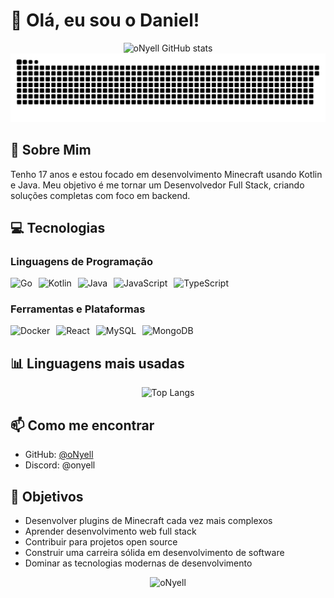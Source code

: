# 👋 Olá, eu sou o Daniel!

<div align="center">
  <img src="https://github-readme-stats.vercel.app/api?username=oNyell&show_icons=true&theme=tokyonight" alt="oNyell GitHub stats" />
  <img src="https://raw.githubusercontent.com/oNyell/oNyell/refs/heads/main/assets/github-user-contribution.svg" alt="GitHub contributions graph" />
</div>

## 🚀 Sobre Mim
Tenho 17 anos e estou focado em desenvolvimento Minecraft usando Kotlin e Java. Meu objetivo é me tornar um Desenvolvedor Full Stack, criando soluções completas com foco em backend.

## 💻 Tecnologias

### Linguagens de Programação
<div style="display: flex; gap: 10px; flex-wrap: wrap;">
  <img src="https://img.shields.io/badge/Go-00ADD8?style=for-the-badge&logo=go&logoColor=white" alt="Go" />
  <img src="https://img.shields.io/badge/Kotlin-0095D5?&style=for-the-badge&logo=kotlin&logoColor=white" alt="Kotlin" />
  <img src="https://img.shields.io/badge/Java-ED8B00?style=for-the-badge&logo=openjdk&logoColor=white" alt="Java" />
  <img src="https://img.shields.io/badge/JavaScript-F7DF1E?style=for-the-badge&logo=javascript&logoColor=black" alt="JavaScript" />
  <img src="https://img.shields.io/badge/TypeScript-007ACC?style=for-the-badge&logo=typescript&logoColor=white" alt="TypeScript" />
</div>

### Ferramentas e Plataformas
<div style="display: flex; gap: 10px; flex-wrap: wrap;">
  <img src="https://img.shields.io/badge/Docker-2496ED?style=for-the-badge&logo=docker&logoColor=white" alt="Docker" />
  <img src="https://img.shields.io/badge/React-20232A?style=for-the-badge&logo=react&logoColor=61DAFB" alt="React" />
  <img src="https://img.shields.io/badge/MySQL-00000F?style=for-the-badge&logo=mysql&logoColor=white" alt="MySQL" />
  <img src="https://img.shields.io/badge/MongoDB-4EA94B?style=for-the-badge&logo=mongodb&logoColor=white" alt="MongoDB" />
</div>

## 📊 Linguagens mais usadas
<div align="center">
  <img src="https://github-readme-stats.vercel.app/api/top-langs/?username=oNyell&theme=tokyonight" alt="Top Langs" />
</div>

## 📫 Como me encontrar
- GitHub: [@oNyell](https://github.com/oNyell)
- Discord: @onyell

## 🎯 Objetivos
- Desenvolver plugins de Minecraft cada vez mais complexos
- Aprender desenvolvimento web full stack
- Contribuir para projetos open source
- Construir uma carreira sólida em desenvolvimento de software
- Dominar as tecnologias modernas de desenvolvimento

<div align="center">
  <img src="https://komarev.com/ghpvc/?username=oNyell&label=Profile%20views&color=0e75b6&style=flat" alt="oNyell" />
</div>
